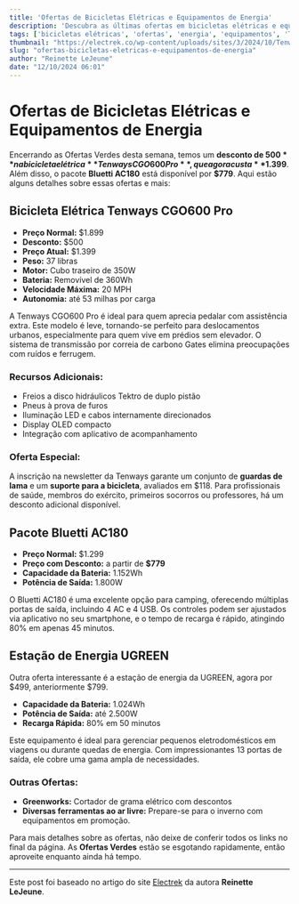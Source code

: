 ```yaml
---
title: 'Ofertas de Bicicletas Elétricas e Equipamentos de Energia'
description: 'Descubra as últimas ofertas em bicicletas elétricas e equipamentos de energia, incluindo descontos e especificações dos produtos.'
tags: ['bicicletas elétricas', 'ofertas', 'energia', 'equipamentos', 'Tenways']
thumbnail: "https://electrek.co/wp-content/uploads/sites/3/2024/10/Tenways-CGO600-Pro-e-bike.jpg?quality=82&strip=all&w=1200"
slug: "ofertas-bicicletas-eletricas-e-equipamentos-de-energia"
author: "Reinette LeJeune"
date: "12/10/2024 06:01"
---
```


# Ofertas de Bicicletas Elétricas e Equipamentos de Energia

Encerrando as Ofertas Verdes desta semana, temos um **desconto de $500** na bicicleta elétrica **Tenways CGO600 Pro**, que agora custa **$1.399**. Além disso, o pacote **Bluetti AC180** está disponível por **$779**. Aqui estão alguns detalhes sobre essas ofertas e mais:

## Bicicleta Elétrica Tenways CGO600 Pro
- **Preço Normal:** $1.899  
- **Desconto:** $500  
- **Preço Atual:** $1.399  
- **Peso:** 37 libras  
- **Motor:** Cubo traseiro de 350W  
- **Bateria:** Removível de 360Wh  
- **Velocidade Máxima:** 20 MPH  
- **Autonomia:** até 53 milhas por carga  

A Tenways CGO600 Pro é ideal para quem aprecia pedalar com assistência extra. Este modelo é leve, tornando-se perfeito para deslocamentos urbanos, especialmente para quem vive em prédios sem elevador. O sistema de transmissão por correia de carbono Gates elimina preocupações com ruídos e ferrugem. 

### Recursos Adicionais:
- Freios a disco hidráulicos Tektro de duplo pistão  
- Pneus à prova de furos  
- Iluminação LED e cabos internamente direcionados  
- Display OLED compacto  
- Integração com aplicativo de acompanhamento  

### Oferta Especial:
A inscrição na newsletter da Tenways garante um conjunto de **guardas de lama** e um **suporte para a bicicleta**, avaliados em $118. Para profissionais de saúde, membros do exército, primeiros socorros ou professores, há um desconto adicional disponível.

## Pacote Bluetti AC180
- **Preço Normal:** $1.299  
- **Preço com Desconto:** a partir de **$779**  
- **Capacidade da Bateria:** 1.152Wh  
- **Potência de Saída:** 1.800W  

O Bluetti AC180 é uma excelente opção para camping, oferecendo múltiplas portas de saída, incluindo 4 AC e 4 USB. Os controles podem ser ajustados via aplicativo no seu smartphone, e o tempo de recarga é rápido, atingindo 80% em apenas 45 minutos.

## Estação de Energia UGREEN
Outra oferta interessante é a estação de energia da UGREEN, agora por $499, anteriormente $799. 
- **Capacidade da Bateria:** 1.024Wh  
- **Potência de Saída:** até 2.500W  
- **Recarga Rápida:** 80% em 50 minutos  

Este equipamento é ideal para gerenciar pequenos eletrodomésticos em viagens ou durante quedas de energia. Com impressionantes 13 portas de saída, ele cobre uma gama ampla de necessidades.

### Outras Ofertas:
- **Greenworks:** Cortador de grama elétrico com descontos  
- **Diversas ferramentas ao ar livre:** Prepare-se para o inverno com equipamentos em promoção.  

Para mais detalhes sobre as ofertas, não deixe de conferir todos os links no final da página. As **Ofertas Verdes** estão se esgotando rapidamente, então aproveite enquanto ainda há tempo.

---
Este post foi baseado no artigo do site [Electrek](https://electrek.co/2024/10/11/tenways-cgo600-pro-e-bike-bluetti-ac180-bundle-ugreen-greenworks-more/) da autora **Reinette LeJeune**.